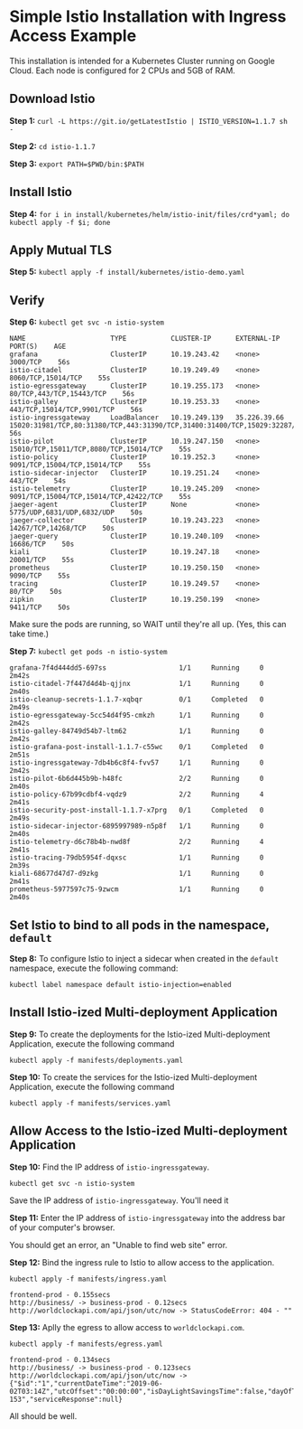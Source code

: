 # Simple Istio Installation with Ingress Access Example

This installation is intended for a Kubernetes Cluster running on Google Cloud. Each node is configured for 2 CPUs and 5GB of RAM.

## Download Istio

**Step 1:** `curl -L https://git.io/getLatestIstio | ISTIO_VERSION=1.1.7 sh -`

**Step 2:** `cd istio-1.1.7`

**Step 3:** `export PATH=$PWD/bin:$PATH`


## Install Istio

**Step 4:** `for i in install/kubernetes/helm/istio-init/files/crd*yaml; do kubectl apply -f $i; done`

## Apply Mutual TLS

**Step 5:** `kubectl apply -f install/kubernetes/istio-demo.yaml`

## Verify

**Step 6:** `kubectl get svc -n istio-system`

```text
NAME                     TYPE           CLUSTER-IP      EXTERNAL-IP    PORT(S)    AGE
grafana                  ClusterIP      10.19.243.42    <none>         3000/TCP    56s
istio-citadel            ClusterIP      10.19.249.49    <none>         8060/TCP,15014/TCP    55s
istio-egressgateway      ClusterIP      10.19.255.173   <none>         80/TCP,443/TCP,15443/TCP    56s
istio-galley             ClusterIP      10.19.253.33    <none>         443/TCP,15014/TCP,9901/TCP    56s
istio-ingressgateway     LoadBalancer   10.19.249.139   35.226.39.66   15020:31981/TCP,80:31380/TCP,443:31390/TCP,31400:31400/TCP,15029:32287/TCP,15030:30043/TCP,15031:32724/TCP,15032:32590/TCP,15443:31252/TCP   56s
istio-pilot              ClusterIP      10.19.247.150   <none>         15010/TCP,15011/TCP,8080/TCP,15014/TCP    55s
istio-policy             ClusterIP      10.19.252.3     <none>         9091/TCP,15004/TCP,15014/TCP    55s
istio-sidecar-injector   ClusterIP      10.19.251.24    <none>         443/TCP    54s
istio-telemetry          ClusterIP      10.19.245.209   <none>         9091/TCP,15004/TCP,15014/TCP,42422/TCP    55s
jaeger-agent             ClusterIP      None            <none>         5775/UDP,6831/UDP,6832/UDP    50s
jaeger-collector         ClusterIP      10.19.243.223   <none>         14267/TCP,14268/TCP    50s
jaeger-query             ClusterIP      10.19.240.109   <none>         16686/TCP    50s
kiali                    ClusterIP      10.19.247.18    <none>         20001/TCP    55s
prometheus               ClusterIP      10.19.250.150   <none>         9090/TCP    55s
tracing                  ClusterIP      10.19.249.57    <none>         80/TCP    50s
zipkin                   ClusterIP      10.19.250.199   <none>         9411/TCP    50s

```

Make sure the pods are running, so WAIT until they're all up. (Yes, this can take time.)

**Step 7:** `kubectl get pods -n istio-system`

```text
grafana-7f4d444dd5-697ss                  1/1     Running     0          2m42s
istio-citadel-7f447d4d4b-qjjnx            1/1     Running     0          2m40s
istio-cleanup-secrets-1.1.7-xqbqr         0/1     Completed   0          2m49s
istio-egressgateway-5cc54d4f95-cmkzh      1/1     Running     0          2m42s
istio-galley-84749d54b7-ltm62             1/1     Running     0          2m42s
istio-grafana-post-install-1.1.7-c55wc    0/1     Completed   0          2m51s
istio-ingressgateway-7db4b6c8f4-fvv57     1/1     Running     0          2m42s
istio-pilot-6b6d445b9b-h48fc              2/2     Running     0          2m40s
istio-policy-67b99cdbf4-vqdz9             2/2     Running     4          2m41s
istio-security-post-install-1.1.7-x7prg   0/1     Completed   0          2m49s
istio-sidecar-injector-6895997989-n5p8f   1/1     Running     0          2m40s
istio-telemetry-d6c78b4b-nwd8f            2/2     Running     4          2m41s
istio-tracing-79db5954f-dqxsc             1/1     Running     0          2m39s
kiali-68677d47d7-d9zkg                    1/1     Running     0          2m41s
prometheus-5977597c75-9zwcm               1/1     Running     0          2m40s
```

## Set Istio to bind to all pods in the namespace, `default`

**Step 8:** To configure Istio to inject a sidecar when created in the `default` namespace,
execute the following command:

`kubectl label namespace default istio-injection=enabled`


## Install Istio-ized Multi-deployment Application

**Step 9:** To create the deployments for the Istio-ized Multi-deployment Application, execute
the following command

`kubectl apply -f manifests/deployments.yaml`

**Step 10:** To create the services for the Istio-ized Multi-deployment Application, execute
the following command

`kubectl apply -f manifests/services.yaml`

## Allow Access to the Istio-ized Multi-deployment Application

**Step 10:** Find the IP address of `istio-ingressgateway`.

`kubectl get svc -n istio-system`

Save the IP address of `istio-ingressgateway`. You'll need it

**Step 11:** Enter the IP address of `istio-ingressgateway` into the address bar of your computer's browser.

You should get an error, an "Unable to find web site" error.

**Step 12:** Bind the ingress rule to Istio to allow access to the application.

`kubectl apply -f manifests/ingress.yaml`

```text
frontend-prod - 0.155secs
http://business/ -> business-prod - 0.12secs
http://worldclockapi.com/api/json/utc/now -> StatusCodeError: 404 - ""
```

**Step 13:**  Aplly the egress to allow access to `worldclockapi.com`.

`kubectl apply -f manifests/egress.yaml`

```text
frontend-prod - 0.134secs
http://business/ -> business-prod - 0.123secs
http://worldclockapi.com/api/json/utc/now -> {"$id":"1","currentDateTime":"2019-06-02T03:14Z","utcOffset":"00:00:00","isDayLightSavingsTime":false,"dayOfTheWeek":"Sunday","timeZoneName":"UTC","currentFileTime":132039188544212367,"ordinalDate":"2019-153","serviceResponse":null}
```

All should be well.